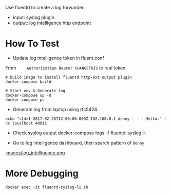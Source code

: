 Use fluentd to create a log forwarder:
- input: syslog plugin
- output: log intelligence http endpoint

# How To Test

- Update log intelligence token in fluent.conf

From `    Authorization Bearer CHANGETHIS` to real token

```
# build image to install fluentd http-ext output plugin
docker-compose build

# Start env & Generate log
docker-compose up -d
docker-compose ps
```

- Generate log from laptop using rfc5424
```
echo "<14>1 2017-02-28T12:00:00.009Z 192.168.0.1 denny - - - Hello." | nc localhost 40012
```

- Check syslog output
docker-compose logs -f fluentd-syslog-li

- Go to log intelligence dashboard, then search pattern of `denny`

[images/log_intelligence.png](images/log_intelligence.png)

# More Debugging
```
docker exec -it fluentd-syslog-li sh
```
